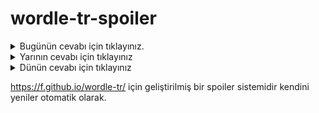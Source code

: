 # wordle-tr-spoiler

<details>
  <summary>Bugünün cevabı için tıklayınız.</summary>
  <br>
    <b> çubuk </b>
</details>

<details>
  <summary>Yarının cevabı için tıklayınız</summary>
  <br>
   <b> kaslı </b>
</details>

<details>
  <summary>Dünün cevabı için tıklayınız </summary>
  <br>
  <b> şepit </b>
</details>

https://f.github.io/wordle-tr/ için geliştirilmiş bir spoiler sistemidir kendini yeniler otomatik olarak.

